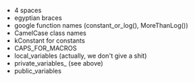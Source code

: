 - 4 spaces
- egyptian braces
- google function names (constant_or_log(), MoreThanLog())
- CamelCase class names
- kConstant for constants
- CAPS_FOR_MACROS
- local_variables (actually, we don't give a shit)
- private_variables_ (see above)
- public_variables
